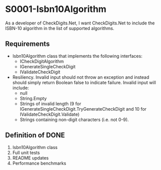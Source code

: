 # S0001-Isbn10Algorithm

As a developer of CheckDigits.Net, I want CheckDigits.Net to include the ISBN-10
algorithm in the list of supported algorithms.

## Requirements

* Isbn10Algorithm class that implements the following interfaces:
	- ICheckDigitAlgorithm
	- IGenerateSingleCheckDigit
	- IValidateCheckDigit
* Resiliency. Invalid input should not throw an exception and instead should simply return Boolean false to indicate failure. Invalid input will include:
	- null
	- String.Empty
	- Strings of invalid length (9 for IGenerateSingleCheckDigit.TryGenerateCheckDigit and 10 for IValidateCheckDigit.Validate)
	- Strings containing non-digit characters (i.e. not 0-9).

## Definition of DONE

1. Isbn10Algorithm class
1. Full unit tests
1. README updates
1. Performance benchmarks